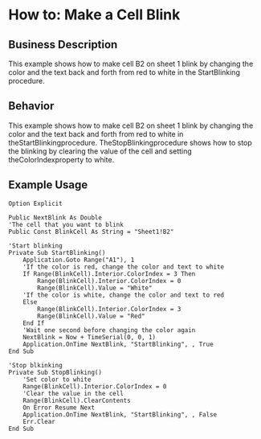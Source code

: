 # How to: Make a Cell Blink

## Business Description
This example shows how to make cell B2 on sheet 1 blink by changing the color and the text back and forth from red to white in the StartBlinking procedure.

## Behavior
This example shows how to make cell B2 on sheet 1 blink by changing the color and the text back and forth from red to white in theStartBlinkingprocedure. TheStopBlinkingprocedure shows how to stop the blinking by clearing the value of the cell and setting theColorIndexproperty to white.

## Example Usage
```vba
Option Explicit

Public NextBlink As Double
'The cell that you want to blink
Public Const BlinkCell As String = "Sheet1!B2"

'Start blinking
Private Sub StartBlinking()
    Application.Goto Range("A1"), 1
    'If the color is red, change the color and text to white
    If Range(BlinkCell).Interior.ColorIndex = 3 Then
        Range(BlinkCell).Interior.ColorIndex = 0
        Range(BlinkCell).Value = "White"
    'If the color is white, change the color and text to red
    Else
        Range(BlinkCell).Interior.ColorIndex = 3
        Range(BlinkCell).Value = "Red"
    End If
    'Wait one second before changing the color again
    NextBlink = Now + TimeSerial(0, 0, 1)
    Application.OnTime NextBlink, "StartBlinking", , True
End Sub

'Stop blkinking
Private Sub StopBlinking()
    'Set color to white
    Range(BlinkCell).Interior.ColorIndex = 0
    'Clear the value in the cell
    Range(BlinkCell).ClearContents
    On Error Resume Next
    Application.OnTime NextBlink, "StartBlinking", , False
    Err.Clear
End Sub
```
